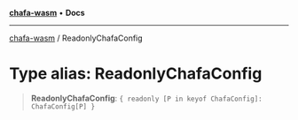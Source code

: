 [**chafa-wasm**](../README.md) • **Docs**

***

[chafa-wasm](../README.md) / ReadonlyChafaConfig

# Type alias: ReadonlyChafaConfig

> **ReadonlyChafaConfig**: `{ readonly [P in keyof ChafaConfig]: ChafaConfig[P] }`
